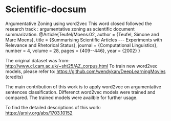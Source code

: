 # Scientific-docsum
Argumentative Zoning using word2vec
This word closed followed the research track : argumentative zoning as scientific document summarization.
@Article{Teufel/Moens:02,
  author = 	 {Teufel, Simone and Marc Moens},
  title = 	 {Summarising Scientific Articles --- Experiments with 
                  Relevance and Rhetorical Status},
  journal = 	  {Computational Linguistics},
  number =        4, 
  volume =        28, 
  pages =         {409--446},
  year = 	  {2002}
}

The original dataset was from: http://www.cl.cam.ac.uk/~sht25/AZ_corpus.html
To train new word2vec models, please refer to: https://github.com/wendykan/DeepLearningMovies (credits)

The main contribution of this work is to apply word2vec on argumentative sentences classification. 
Differenct word2vec models were trained and compared. 
The trained models were availble for further usage.

To find the detailed descriptions of this work: https://arxiv.org/abs/1703.10152

